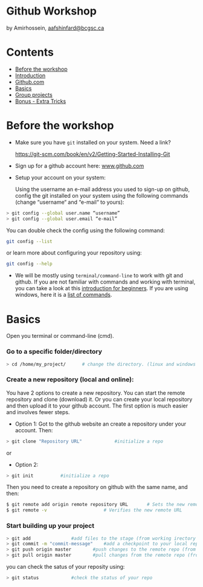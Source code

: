Github Workshop
=====================
by Amirhossein, aafshinfard@bcgsc.ca

Contents
========

* [Before the workshop](#before-the-workshop)
* [Introduction](#introduction)
* [Github.com](#Github.com)
* [Basics](#basics)
* [Group projects](#group-projects)
* [Bonus - Extra Tricks](#bonus---extra-tricks)


Before the workshop
==============
* Make sure you have `git` installed on your system. Need a link?

	https://git-scm.com/book/en/v2/Getting-Started-Installing-Git

* Sign up for a github account here: www.github.com
* Setup your account on your system:
    
    Using the username an e-mail address you used to sign-up on github, config the git installed on your system using the following commands (change “username“ and “e-mail“ to yours):
```bash
> git config --global user.name “username”
> git config --global user.email “e-mail”

```
You can double check the config using the following command:
```bash
git config --list
```
or learn more about configuring your repository using:
```bash
git config --help
```

* We will be mostly using `terminal/command-line` to work with git and github. If you are not familiar with commands and working with terminal, you can take a look at this [introduction for beginners](https://ubuntu.com/tutorials/command-line-for-beginners#1-overview). If you are using windows, here it is a [list of commands](https://www.thomas-krenn.com/en/wiki/Cmd_commands_under_Windows).



Basics
======


Open you terminal or command-line (cmd).
### Go to a specific folder/directory
```bash
> cd /home/my_project/ 		# change the directory. (linux and windows (and mac?))
```

### Create a new repository (local and online):

You have 2 options to create a new repository. You can start the remote repository and clone (download) it. Or you can create your local repository and then upload it to your github account. The first option is much easier and involves fewer steps.

* Option 1:
Got to the github website an create a repository under your account. Then:
```bash
> git clone "Repository URL" 			#initialize a repo
```
or
* Option 2:
```bash
> git init 			#initialize a repo
```
Then you need to create a repository on github with the same name, and then:
```bash
$ git remote add origin remote repository URL		# Sets the new remote
$ git remote -v						# Verifies the new remote URL
```

### Start building up your project

```bash
> git add				#add files to the stage (from working irectory to staging area)
> git commit -m "commit-message"	#add a checkpoint to your local repo (from staging area to local repo)
> git push origin master		#push changes to the remote repo (from local repo to remote repo)
> git pull origin master		#pull changes from the remote repo (from remote repo to local repo)
```
you can check the satus of your reposity using:
```bash
> git status			#check the status of your repo
```




